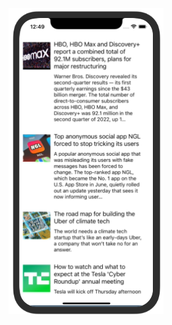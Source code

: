 ![](https://github.com/senanuryesilyurt/ReactNativeBootcamp-Projects/blob/main/FlatListExampleWithAPI/photo/emulator.png)
